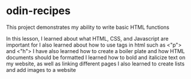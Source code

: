 # odin-recipes

This project demonstrates my ability to write basic HTML functions

In this lesson, I learned about what HTML, CSS, and Javascript are important for
I also learned about how to use tags in html such as <"p"> and <"h">
I have also learned how to create a boiler plate and how HTML documents should be formatted
I learned how to bold and italicize text on my website, as well as linking different pages
I also learned to create lists and add images to a website
